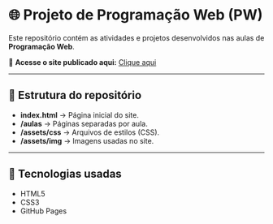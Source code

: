 # 🌐 Projeto de Programação Web (PW)

Este repositório contém as atividades e projetos desenvolvidos nas aulas de **Programação Web**.

🔗 **Acesse o site publicado aqui:** [Clique aqui](https://gabedev1.github.io/PW/)

---

## 📂 Estrutura do repositório
- **index.html** → Página inicial do site.
- **/aulas** → Páginas separadas por aula.
- **/assets/css** → Arquivos de estilos (CSS).
- **/assets/img** → Imagens usadas no site.

---

## 🚀 Tecnologias usadas
- HTML5
- CSS3
- GitHub Pages